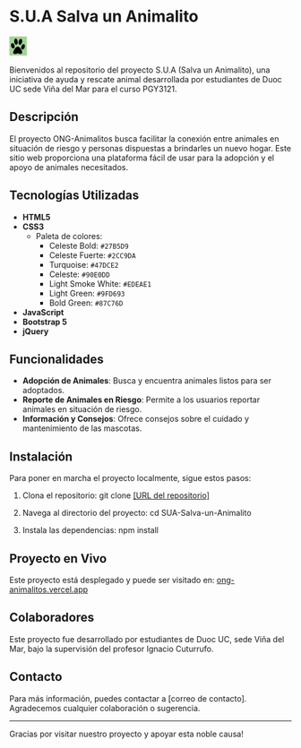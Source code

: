 # S.U.A Salva un Animalito

![Logo](https://github.com/Rodrigo1595/ONG-ANIMALITOS/blob/main/assets/imgs/favicon.jpg)  <!-- Puedes insertar una imagen de logo si tienes una disponible -->

Bienvenidos al repositorio del proyecto S.U.A (Salva un Animalito), una iniciativa de ayuda y rescate animal desarrollada por estudiantes de Duoc UC sede Viña del Mar para el curso PGY3121.

## Descripción

El proyecto ONG-Animalitos busca facilitar la conexión entre animales en situación de riesgo y personas dispuestas a brindarles un nuevo hogar. Este sitio web proporciona una plataforma fácil de usar para la adopción y el apoyo de animales necesitados.

## Tecnologías Utilizadas

- **HTML5**
- **CSS3**
  - Paleta de colores:
    - Celeste Bold: `#27B5D9`
    - Celeste Fuerte: `#2CC9DA`
    - Turquoise: `#47DCE2`
    - Celeste: `#90E0DD`
    - Light Smoke White: `#EDEAE1`
    - Light Green: `#9FD693`
    - Bold Green: `#87C76D`
- **JavaScript**
- **Bootstrap 5**
- **jQuery**

## Funcionalidades

- **Adopción de Animales**: Busca y encuentra animales listos para ser adoptados.
- **Reporte de Animales en Riesgo**: Permite a los usuarios reportar animales en situación de riesgo.
- **Información y Consejos**: Ofrece consejos sobre el cuidado y mantenimiento de las mascotas.

## Instalación

Para poner en marcha el proyecto localmente, sigue estos pasos:

1. Clona el repositorio:
git clone [\[URL del repositorio\]](https://github.com/Rodrigo1595/ONG-ANIMALITOS.git)

2. Navega al directorio del proyecto:
cd SUA-Salva-un-Animalito

3. Instala las dependencias:
npm install


## Proyecto en Vivo

Este proyecto está desplegado y puede ser visitado en: [ong-animalitos.vercel.app](https://ong-animalitos.vercel.app)

## Colaboradores

Este proyecto fue desarrollado por estudiantes de Duoc UC, sede Viña del Mar, bajo la supervisión del profesor Ignacio Cuturrufo.

## Contacto

Para más información, puedes contactar a [correo de contacto]. Agradecemos cualquier colaboración o sugerencia.

---
Gracias por visitar nuestro proyecto y apoyar esta noble causa!
